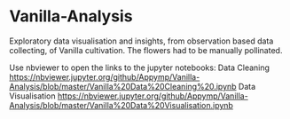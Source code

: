 # Vanilla-Analysis
Exploratory data visualisation and insights, from observation based data collecting, of Vanilla cultivation. The flowers had to be manually pollinated.

Use nbviewer to open the links to the jupyter notebooks:
Data Cleaning https://nbviewer.jupyter.org/github/Appymp/Vanilla-Analysis/blob/master/Vanilla%20Data%20Cleaning%20.ipynb
Data Visualisation https://nbviewer.jupyter.org/github/Appymp/Vanilla-Analysis/blob/master/Vanilla%20Data%20Visualisation.ipynb
